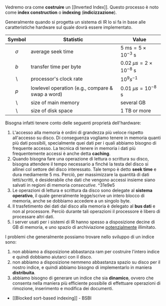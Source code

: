 Vedremo ora come **costruire** un [[Inverted Index]].
Questo processo è noto come **index construction** o **indexing** (**indicizzazione**).

Generalmente quando si progetta un sistema di IR lo si fa in base alle caratteristiche hardware sul quale dovrà essere implementato.

Symbol | Statistic | Value
:---:|---|---
$\sigma$ | average seek time | $5 \text{ ms} = 5 \times 10^{-3} \text{ s}$
$b$ | transfer time per byte | $0.02 \; \mu s = 2 \times 10^{-8} \text{ s}$
\ | processor's clock rate | $10^9 s^{-1}$
$p$ | lowlevel operation (e.g., compare & swap a word) | $0.01 \; \mu s = 10^{-8} \text{ s}$
\ | size of main memory | several GB
\ | size of disk space | 1 TB or more

Bisogna infatti tenere conto delle seguenti proprietà dell'hardware:
1. L'accesso alla memoria è ordini di grandezza più veloce rispetto all'accesso su disco. Di conseguenza vogliamo tenere in memoria quanti più dati possibili, specialmente quei dati per i quali abbiamo bisogno di frequente accesso. La tecnica di tenere in memoria i dati più frequentemente accessi è anche detta **caching**.
2. Quando bisogna fare una operazione di lettura o scrittura su disco, bisogna attendere il tempo necessario a finché la testa del disco si allinei col settore del disco interessato. Tale tempo è detto **seek time** e dura mediamente 5 ms. Perciò, per massimizzare la quantità di dati letti/scritti, è desiderabile che dati che vengono accessi insieme siano salvati in regioni di memoria *consecutive*. ^31e9e5
3. Le operazioni di lettura e scrittura da disco sono delegate al **sistema operativo**, il quale generalmente legge/scrive un intero blocco di memoria, anche se dobbiamo accedere a un singolo byte.
4. Il trasfetimento dei dati dal disco alla memoria è delegato al **bus dati** e non al processore. Perciò durante tali operazioni il processore è libero di processare altri dati.
5. I server usati per i sistemi di IR hanno spesso a disposizione decine di GB di memoria, e uno spazio di archiviazione <u>potenzialmente</u> illimitato.

I problemi che generalmente possiamo trovare nello sviluppo di un indice sono:
1. non abbiamo a disposizione abbastanza ram per costruire l'intero indice e quindi dobbiamo aiutarci con il disco.
2. non abbiamo a disposizione nemmeno abbastanza spazio su disco per il nostro indice, e quindi abbiamo bisogno di implementarlo in maniera **distribuita**.
3. abbiamo bisogno di generare un indice che sia **dinamico**, ovvero che consenta nella maniera più efficiente possibile di effettuare operazioni di rimozione, inserimento e modifica dei documenti.

- [[Blocked sort-based indexing]] - BSBI